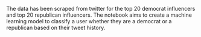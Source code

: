 The data has been scraped from twitter for the top 20 democrat influencers and top 20 republican influencers. The notebook aims to create a machine learning model to classify a user whether they are a democrat or a republican based on their tweet history.
